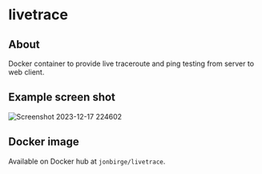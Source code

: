 # livetrace

## About
Docker container to provide live traceroute and ping testing from server to web client.

## Example screen shot
![Screenshot 2023-12-17 224602](https://github.com/jonbirge/livetrace/assets/660566/c45820c7-5189-4dec-adc6-58a2bac58148)

## Docker image
Available on Docker hub at `jonbirge/livetrace`.
